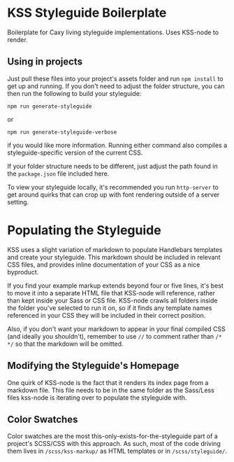 # KSS Styleguide Boilerplate

Boilerplate for Caxy living styleguide implementations. Uses KSS-node to render.

## Using in projects

Just pull these files into your project's assets folder and run `npm install` to get up and running. If you don't need to adjust the folder structure, you can then run the following to build your styleguide:

`npm run generate-styleguide`

or

`npm run generate-styleguide-verbose`

if you would like more information. Running either command also compiles a styleguide-specific version of the current CSS.

If your folder structure needs to be different, just adjust the path found in the `package.json` file included here.

To view your styleguide locally, it's recommended you run `http-server` to get around quirks that can crop up with font rendering outside of a server setting.

# Populating the Styleguide

KSS uses a slight variation of markdown to populate Handlebars templates and create your styleguide. This markdown should be included in relevant CSS files, and provides inline documentation of your CSS as a nice byproduct.

If you find your example markup extends beyond four or five lines, it's best to move it into a separate HTML file that KSS-node will reference, rather than kept inside your Sass or CSS file. KSS-node crawls all folders inside the folder you've selected to run it on, so if it finds any template names referenced in your CSS they will be included in their correct position.

Also, if you don't want your markdown to appear in your final compiled CSS (and ideally you shouldn't), remember to use `//` to comment rather than `/* */` so that the markdown will be omitted.

## Modifying the Styleguide's Homepage

One quirk of KSS-node is the fact that it renders its index page from a markdown file. This file needs to be in the same folder as the Sass/Less files kss-node is iterating over to populate the styleguide with.

## Color Swatches

Color swatches are the most this-only-exists-for-the-styleguide part of a project's SCSS/CSS with this approach. As such, most of the code driving them lives in `/scss/kss-markup/` as HTML templates  or in `/scss/styleguide/`.